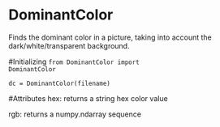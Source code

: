 # DominantColor
Finds the dominant color in a picture, taking into account the dark/white/transparent background.


#Initializing
<code>from DominantColor import DominantColor</code>

<code>dc = DominantColor(filename)</code>


#Attributes
hex: returns a string hex color value

rgb: returns a numpy.ndarray sequence
